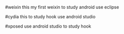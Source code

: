 #weixin
this my first weixin to study android use eclipse

#cydia
this  to study hook use android studio

#xposed 
use android studio to study hook